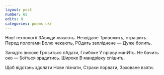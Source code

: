 ```yaml
---
layout: post
number: 65
edits: 8
categories: poems ukr
---
```


НовІ технології
ЗАвжди лякають.
Незвідане 
Тривожить, страшить. 
Перед пологами 
Болю чекають,
РОдить запліднене —
Дуже болить.

Занадто високе 
Грозиться пАдати, 
Глибоке 
У прірву манИть.
Не бачить око —
Боїться зрадитись.
Широке
В мандрівку спішить.

Щоб відстань здолати 
Нове пізнати,
Страхи порвати,
Заховане взяти.
